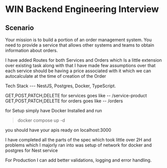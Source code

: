 # WIN Backend Engineering Interview

## Scenario

Your mission is to build a portion of an order management system. You need to provide a service that allows other systems and teams to obtain information about orders.

I have added Routes for both Services and Orders which Is a little extension over existing task along with that I have made few assumptions over that each service should be having a price associated with it which we can autocalculate at the time of creation of the Order 

Tech Stack --- NestJS, Postgres, Docker, TypeScript.

GET,POST,PATCH,DELETE for services goes like -- /service-product
GET,POST,PATCH,DELETE for orders goes like -- /orders

for Setup simply have Docker Installed and run
> docker compose up -d

you should have your apis ready on localhost:3000

I have completed all the parts of the spec which took little over 2H and problems which I majorly ran into was setup of network for docker and postgres for Nest service

For Production I can add better validations, logging and error handling.
